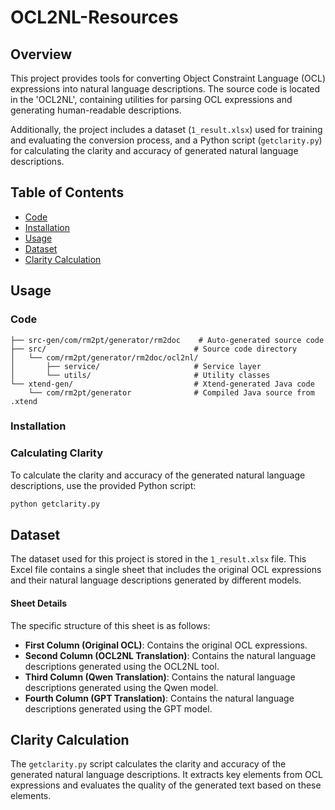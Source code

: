 # OCL2NL-Resources

## Overview

This project provides tools for converting Object Constraint Language (OCL) expressions into natural language descriptions. The source code is located in the 'OCL2NL', containing utilities for parsing OCL expressions and generating human-readable descriptions.

Additionally, the project includes a dataset (`1_result.xlsx`) used for training and evaluating the conversion process, and a Python script (`getclarity.py`) for calculating the clarity and accuracy of generated natural language descriptions.

## Table of Contents

- [Code](#code)
- [Installation](#installation)
- [Usage](#usage)
- [Dataset](#dataset)
- [Clarity Calculation](#clarity-calculation)

## Usage

### Code
```text
├── src-gen/com/rm2pt/generator/rm2doc    # Auto-generated source code
├── src/                                 # Source code directory
│   └── com/rm2pt/generator/rm2doc/ocl2nl/
│       ├── service/                     # Service layer
│       └── utils/                       # Utility classes
└── xtend-gen/                           # Xtend-generated Java code
    └── com/rm2pt/generator              # Compiled Java source from .xtend
```

### Installation


### Calculating Clarity

To calculate the clarity and accuracy of the generated natural language descriptions, use the provided Python script:

```bash
python getclarity.py
```

## Dataset

The dataset used for this project is stored in the `1_result.xlsx` file. This Excel file contains a single sheet that includes the original OCL expressions and their natural language descriptions generated by different models.

#### Sheet Details

The specific structure of this sheet is as follows:

- **First Column (Original OCL)**: Contains the original OCL expressions.
- **Second Column (OCL2NL Translation)**: Contains the natural language descriptions generated using the OCL2NL tool.
- **Third Column (Qwen Translation)**: Contains the natural language descriptions generated using the Qwen model.
- **Fourth Column (GPT Translation)**: Contains the natural language descriptions generated using the GPT model.

## Clarity Calculation

The `getclarity.py` script calculates the clarity and accuracy of the generated natural language descriptions. It extracts key elements from OCL expressions and evaluates the quality of the generated text based on these elements.

